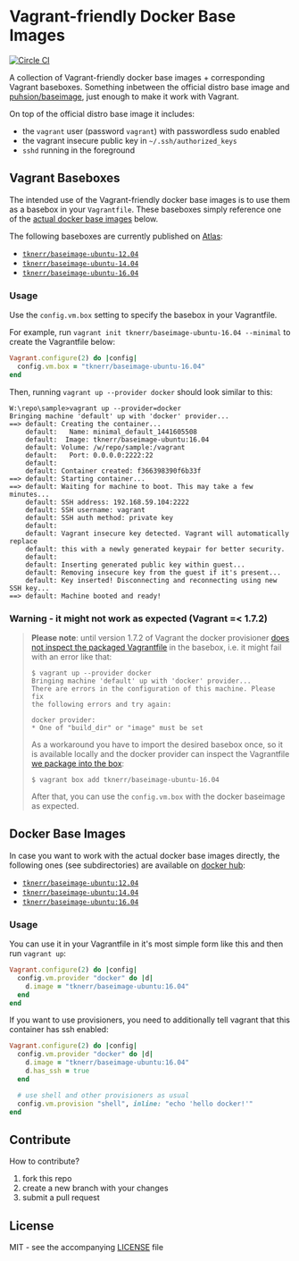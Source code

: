 # Vagrant-friendly Docker Base Images

[![Circle CI](https://circleci.com/gh/tknerr/vagrant-docker-baseimages/tree/master.svg?style=shield)](https://circleci.com/gh/tknerr/vagrant-docker-baseimages/tree/master)

A collection of Vagrant-friendly docker base images + corresponding Vagrant baseboxes. Something inbetween the
official distro base image and [puhsion/baseimage](https://phusion.github.io/baseimage-docker/),
just enough to make it work with Vagrant.

On top of the official distro base image it includes:

 * the `vagrant` user (password `vagrant`) with passwordless sudo enabled
 * the vagrant insecure public key in `~/.ssh/authorized_keys`
 * `sshd` running in the foreground


## Vagrant Baseboxes

The intended use of the Vagrant-friendly docker base images is to use them as a basebox in your `Vagrantfile`. These baseboxes simply reference one of the [actual docker base images](https://github.com/tknerr/vagrant-docker-baseimages#docker-base-images) below.

The following baseboxes are currently published on [Atlas](https://app.vagrantup.com/boxes/search):

 * [`tknerr/baseimage-ubuntu-12.04`](https://app.vagrantup.com/tknerr/boxes/baseimage-ubuntu-12.04)
 * [`tknerr/baseimage-ubuntu-14.04`](https://app.vagrantup.com/tknerr/boxes/baseimage-ubuntu-14.04)
 * [`tknerr/baseimage-ubuntu-16.04`](https://app.vagrantup.com/tknerr/boxes/baseimage-ubuntu-16.04)

### Usage

Use the `config.vm.box` setting to specify the basebox in your Vagrantfile.

For example, run `vagrant init tknerr/baseimage-ubuntu-16.04 --minimal` to create the Vagrantfile below:
```ruby
Vagrant.configure(2) do |config|
  config.vm.box = "tknerr/baseimage-ubuntu-16.04"
end
```

Then, running `vagrant up --provider docker` should look similar to this:
```
W:\repo\sample>vagrant up --provider=docker
Bringing machine 'default' up with 'docker' provider...
==> default: Creating the container...
    default:   Name: minimal_default_1441605508
    default:  Image: tknerr/baseimage-ubuntu:16.04
    default: Volume: /w/repo/sample:/vagrant
    default:   Port: 0.0.0.0:2222:22
    default:
    default: Container created: f366398390f6b33f
==> default: Starting container...
==> default: Waiting for machine to boot. This may take a few minutes...
    default: SSH address: 192.168.59.104:2222
    default: SSH username: vagrant
    default: SSH auth method: private key
    default:
    default: Vagrant insecure key detected. Vagrant will automatically replace
    default: this with a newly generated keypair for better security.
    default:
    default: Inserting generated public key within guest...
    default: Removing insecure key from the guest if it's present...
    default: Key inserted! Disconnecting and reconnecting using new SSH key...
==> default: Machine booted and ready!
```

### Warning - it might not work as expected (Vagrant =< 1.7.2)

> **Please note**: until version 1.7.2 of Vagrant the docker provisioner [does not inspect
> the packaged Vagrantfile](https://github.com/mitchellh/vagrant/issues/5667)
> in the basebox, i.e. it might fail with an error like that:
> ```
> $ vagrant up --provider docker
> Bringing machine 'default' up with 'docker' provider...
> There are errors in the configuration of this machine. Please fix
> the following errors and try again:
>
> docker provider:
> * One of "build_dir" or "image" must be set
> ```
> As a workaround you have to import the desired basebox once, so it is available
> locally and the docker provider can inspect the Vagrantfile [we package into the box](https://github.com/tknerr/vagrant-docker-baseimages/blob/ea692a56b5b004135f7db08c2720418ad8bfc9a4/spec/helpers.rb#L34-38):
> ```
> $ vagrant box add tknerr/baseimage-ubuntu-16.04
> ```
> After that, you can use the `config.vm.box` with the docker baseimage as expected.


## Docker Base Images

In case you want to work with the actual docker base images directly, the following ones (see subdirectories) are available on [docker hub](https://registry.hub.docker.com):

 * [`tknerr/baseimage-ubuntu:12.04`](https://hub.docker.com/r/tknerr/baseimage-ubuntu/tags/)
 * [`tknerr/baseimage-ubuntu:14.04`](https://hub.docker.com/r/tknerr/baseimage-ubuntu/tags/)
 * [`tknerr/baseimage-ubuntu:16.04`](https://hub.docker.com/r/tknerr/baseimage-ubuntu/tags/)

### Usage

You can use it in your Vagrantfile in it's most simple form like this and then
run `vagrant up`:
```ruby
Vagrant.configure(2) do |config|
  config.vm.provider "docker" do |d|
    d.image = "tknerr/baseimage-ubuntu:16.04"
  end
end
```

If you want to use provisioners, you need to additionally tell vagrant that
this container has ssh enabled:
```ruby
Vagrant.configure(2) do |config|
  config.vm.provider "docker" do |d|
    d.image = "tknerr/baseimage-ubuntu:16.04"
    d.has_ssh = true
  end

  # use shell and other provisioners as usual
  config.vm.provision "shell", inline: "echo 'hello docker!'"
end
```


## Contribute

How to contribute?

 1. fork this repo
 2. create a new branch with your changes
 3. submit a pull request

## License

MIT - see the accompanying [LICENSE](https://github.com/tknerr/vagrant-docker-baseimages/blob/master/LICENSE) file
